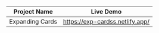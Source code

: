 | Project Name   | Live Demo |
| -------- | ------- |
| Expanding Cards|    https://exp-cardss.netlify.app/   |